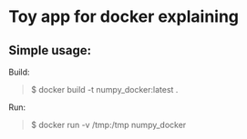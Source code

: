# Toy app for docker explaining

## Simple usage:
Build:
>$ docker build -t numpy_docker:latest .

Run:
>$ docker run -v /tmp:/tmp numpy_docker

